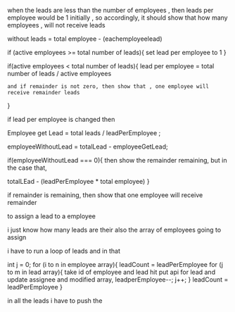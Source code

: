 when the leads are less than the number of employees , then leads per employee would be 1  initially , so accordingly, it should show that how many employees , will not receive leads



without leads =  total employee - (eachemployeelead)


 

if (active employees >= total number of leads){
    set lead per employee to 1
}


if(active employees < total number of leads){
    lead per employee = total number of leads / active employees

    and if remainder is not zero, then show that , one employee will receive remainder leads
}


if lead per employee is changed then 

Employee get Lead = total leads / leadPerEmployee ;

employeeWithoutLead = totalLead - employeeGetLead;

if(employeeWithoutLead === 0){
    then show the remainder remaining, 
    but in the case that, 

   totalLEad  - (leadPerEmployee * total employee)
}

if remainder is remaining, then show that one employee will receive remainder




to assign a lead to a employee

i just know how many leads are their also the array of employees going to assign 

i have to run a loop of leads and in that



int j = 0;
for (i to n in employee array){
   leadCount = leadPerEmployee
    for (j to m in lead array){
        take id of employee and lead
        hit put api for lead and update assignee and modified array,
        leadperEmployee--;
        j++;
    }
    leadCount = leadPerEmployee
}







in all the leads i have to push the 